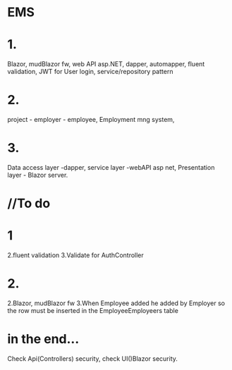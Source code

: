 # EMS
# 1.
Blazor, mudBlazor fw, web API asp.NET, dapper, automapper, fluent validation, JWT for User login,  service/repository pattern
# 2.
project - employer - employee, Employment mng system,
# 3.
Data access layer -dapper, service layer -webAPI asp net, Presentation layer - Blazor server.

# //To do
# 1
2.fluent validation
3.Validate for AuthController
# 2.
2.Blazor, mudBlazor fw
3.When Employee added he added by Employer so the row must be inserted in the EmployeeEmployeers table

# in the end...
Check Api(Controllers) security, check UI()Blazor security.